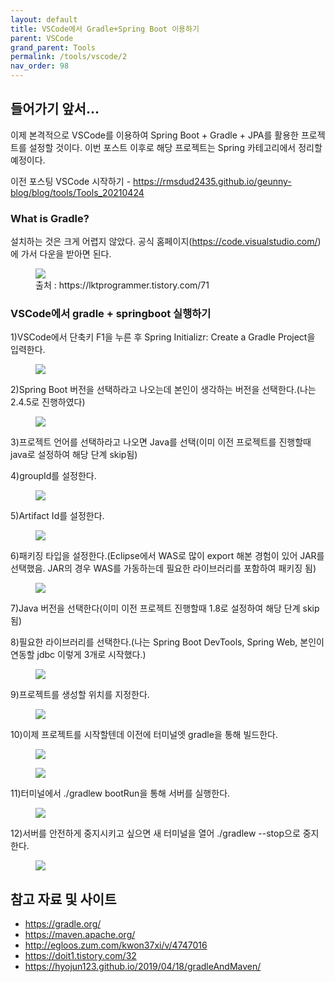 ```yaml
---
layout: default
title: VSCode에서 Gradle+Spring Boot 이용하기
parent: VSCode
grand_parent: Tools
permalink: /tools/vscode/2
nav_order: 98
---
```


## 들어가기 앞서...

이제 본격적으로 VSCode를 이용하여 Spring Boot + Gradle + JPA를 활용한 프로젝트를 설정할 것이다. 이번 포스트 이후로 해당 프로젝트는 Spring 카테고리에서 정리할 예정이다.

이전 포스팅
VSCode 시작하기 - https://rmsdud2435.github.io/geunny-blog/blog/tools/Tools_20210424

### What is Gradle?

설치하는 것은 크게 어렵지 않았다. 공식 홈페이지(https://code.visualstudio.com/)에 가서 다운을 받아면 된다.
<figure>
<img src="{{ "/media/img/Tools/Tool1.png" | absolute_url }}" />
<figcaption>출처 : https://lktprogrammer.tistory.com/71 </figcaption>
</figure>

### VSCode에서 gradle + springboot 실행하기

1)VSCode에서 단축키 F1을 누른 후 Spring Initializr: Create a Gradle Project을 입력한다.
<figure>
<img src="{{ "/media/img/Tools/Tool11.png" | absolute_url }}" />
</figure>

2)Spring Boot 버전을 선택하라고 나오는데 본인이 생각하는 버전을 선택한다.(나는 2.4.5로 진행하였다)
<figure>
<img src="{{ "/media/img/Tools/Tool12.PNG" | absolute_url }}" />
</figure>

3)프로젝트 언어를 선택하라고 나오면 Java를 선택(이미 이전 프로젝트를 진행할때 java로 설정하여 해당 단계 skip됨)

4)groupId를 설정한다.
<figure>
<img src="{{ "/media/img/Tools/Tool13.PNG" | absolute_url }}" />
</figure>

5)Artifact Id를 설정한다.
<figure>
<img src="{{ "/media/img/Tools/Tool14.PNG" | absolute_url }}" />
</figure>

6)패키징 타입을 설정한다.(Eclipse에서 WAS로 많이 export 해본 경험이 있어 JAR를 선택했음. JAR의 경우 WAS를 가동하는데 필요한 라이브러리를 포함하여 패키징 됨)
<figure>
<img src="{{ "/media/img/Tools/Tool15.PNG" | absolute_url }}" />
</figure>

7)Java 버전을 선택한다(이미 이전 프로젝트 진행할때 1.8로 설정하여 해당 단계 skip됨)

8)필요한 라이브러리를 선택한다.(나는 Spring Boot DevTools, Spring Web, 본인이 연동할 jdbc 이렇게 3개로 시작했다.)
<figure>
<img src="{{ "/media/img/Tools/Tool16.PNG" | absolute_url }}" />
</figure>

9)프로젝트를 생성할 위치를 지정한다.
<figure>
<img src="{{ "/media/img/Tools/Tool17.PNG" | absolute_url }}" />
</figure>

10)이제 프로젝트를 시작할텐데 이전에 터미널엣 gradle을 통해 빌드한다.
<figure>
<img src="{{ "/media/img/Tools/Tool18.PNG" | absolute_url }}" />
</figure>

<figure>
<img src="{{ "/media/img/Tools/Tool19.PNG" | absolute_url }}" />
</figure>

11)터미널에서 ./gradlew bootRun을 통해 서버를 실행한다.
<figure>
<img src="{{ "/media/img/Tools/Tool20.PNG" | absolute_url }}" />
</figure>

12)서버를 안전하게 중지시키고 싶으면 새 터미널을 열어 ./gradlew --stop으로 중지한다.
<figure>
<img src="{{ "/media/img/Tools/Tool21.PNG" | absolute_url }}" />
</figure>

## 참고 자료 및 사이트
- https://gradle.org/
- https://maven.apache.org/
- http://egloos.zum.com/kwon37xi/v/4747016
- https://doit1.tistory.com/32
- https://hyojun123.github.io/2019/04/18/gradleAndMaven/